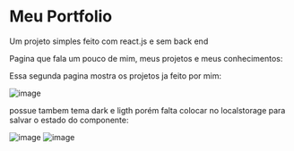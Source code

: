 # Meu Portfolio

Um projeto simples feito com react.js e sem back end

Pagina que fala um pouco de mim, meus projetos e meus conhecimentos:



Essa segunda pagina mostra os projetos ja feito por mim:

![image](https://user-images.githubusercontent.com/74570772/145909007-d125fe04-b0d2-4094-a0d0-e52601822f86.png)

possue tambem tema dark e ligth porém falta colocar no localstorage para salvar o estado do componente:

![image](https://user-images.githubusercontent.com/74570772/145909120-3a11299c-9dfd-4d52-9f33-3ef97ffde660.png)
![image](https://user-images.githubusercontent.com/74570772/145909142-a08b90be-514b-401e-ba73-b6a4aa9f1d91.png)
